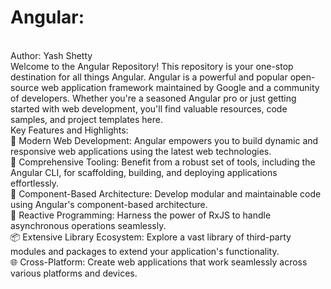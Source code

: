 # Angular:
<br>
Author: Yash Shetty
<br>
Welcome to the Angular Repository! This repository is your one-stop destination for all things Angular. Angular is a powerful and popular open-source web application framework maintained by Google and a community of developers. Whether you're a seasoned Angular pro or just getting started with web development, you'll find valuable resources, code samples, and project templates here.
<br>
Key Features and Highlights:
<br>
🚀 Modern Web Development: Angular empowers you to build dynamic and responsive web applications using the latest web technologies.
<br>
🧰 Comprehensive Tooling: Benefit from a robust set of tools, including the Angular CLI, for scaffolding, building, and deploying applications effortlessly.
<br>
🔗 Component-Based Architecture: Develop modular and maintainable code using Angular's component-based architecture.
<br>
🔄 Reactive Programming: Harness the power of RxJS to handle asynchronous operations seamlessly.
<br>
📦 Extensive Library Ecosystem: Explore a vast library of third-party modules and packages to extend your application's functionality.
<br>
🌐 Cross-Platform: Create web applications that work seamlessly across various platforms and devices.

